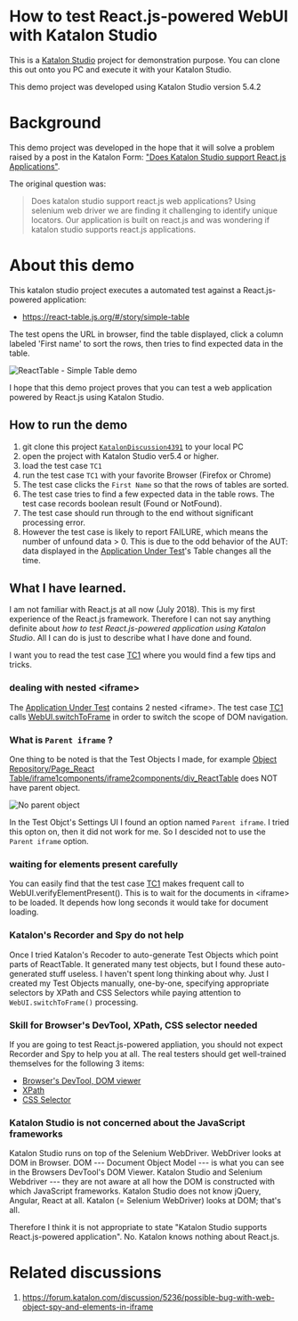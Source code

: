 How to test React.js-powered WebUI with Katalon Studio
=====

This is a [Katalon Studio](https://www.katalon.com/) project for demonstration purpose.
You can clone this out onto you PC and execute it with your Katalon Studio.

This demo project was developed using Katalon Studio version 5.4.2

# Background

This demo project was developed in the hope that it will solve a problem raised by a post in the Katalon Form: ["Does Katalon Studio support React.js Applications"](
https://forum.katalon.com/discussion/4391/does-katalon-studio-support-react-js-applications).

The original question was:
>Does katalon studio support react.js web applications?
Using selenium web driver we are finding it challenging to identify unique locators. Our application is built on react.js and was wondering if katalon studio supports react.js applications.

# About this demo

This katalon studio project executes a automated test against a React.js-powered application:

- https://react-table.js.org/#/story/simple-table

The test opens the URL in browser, find the table displayed, click a column labeled 'First name' to sort the rows, then tries to find expected data in the table.

![ReactTable - Simple Table demo](https://github.com/kazurayam/KatalonDiscussion4391/blob/master/docs/react-table_js_org_demo.png)

I hope that this demo project proves that you can test a web application powered by React.js using Katalon Studio.

## How to run the demo

1. git clone this project [`KatalonDiscussion4391`](https://github.com/kazurayam/KatalonDiscussion4391.git) to your local PC
2. open the project with Katalon Studio ver5.4 or higher.
3. load the test case `TC1`
4. run the test case `TC1` with your favorite Browser (Firefox or Chrome)
5. The test case clicks the `First Name` so that the rows of tables are sorted.
6. The test case tries to find a few expected data in the table rows. The test case records boolean result (Found or NotFound).   
7. The test case should run through to the end without significant processing error.
8. However the test case is likely to report FAILURE, which means the number of unfound data > 0. This is due to the odd behavior of the AUT: data displayed in the [Application Under Test](https://react-table.js.org/#/story/simple-table)'s Table changes all the time.



## What I have learned.

I am not familiar with React.js at all now (July 2018). This is my first experience of the React.js framework. Therefore I can not say anything definite about *how to test React.js-powered application using Katalon Studio*. All I can do is just to describe what I have done and found.

I want you to read the test case  [TC1](https://github.com/kazurayam/KatalonDiscussion4391/blob/master/Scripts/TC1/Script1532262700819.groovy) where you would find a few tips and tricks.

### dealing with nested &lt;iframe&gt;

The [Application Under Test](https://react-table.js.org/#/story/simple-table) contains 2 nested &lt;iframe&gt;. The test case [TC1](https://github.com/kazurayam/KatalonDiscussion4391/blob/master/Scripts/TC1/Script1532262700819.groovy) calls [WebUI.switchToFrame](https://docs.katalon.com/display/KD/%5BWebUI%5D+Switch+To+Frame) in order to switch the scope of DOM navigation.

### What is `Parent iframe` ?

One thing to be noted is that the Test Objects I made, for example [Object Repository/Page_React Table/iframe1components/iframe2components/div_ReactTable](https://github.com/kazurayam/KatalonDiscussion4391/blob/master/Object%20Repository/Page_React%20Table/iframe1components/iframe2components/div_ReactTable.rs) does NOT have parent object.

![No parent object](https://github.com/kazurayam/KatalonDiscussion4391/blob/master/docs/no_parent_iframe.png)

In the Test Objct's Settings UI I found an option named `Parent iframe`. I tried this opton on, then it did not work for me. So I descided not to use the `Parent iframe` option.

### waiting for elements present carefully

You can easily find that the test case [TC1](https://github.com/kazurayam/KatalonDiscussion4391/blob/master/Scripts/TC1/Script1532262700819.groovy) makes frequent call to WebUI.verifyElementPresent(). This is to wait for the documents in &lt;iframe&gt; to be loaded. It depends how long seconds it would take for document loading.

### Katalon's Recorder and Spy do not help

Once I tried Katalon's Recoder to auto-generate Test Objects which point parts of ReactTable. It generated many test objects, but I found these auto-generated stuff useless. I haven't spent long thinking about why. Just I created my Test Objects manually, one-by-one, specifying appropriate selectors by XPath and CSS Selectors while paying attention to `WebUI.switchToFrame()`  processing.

### Skill for Browser's DevTool, XPath, CSS selector needed

If you are going to test React.js-powered appliation, you should not expect Recorder and Spy to help you at all. The real testers should get well-trained themselves for the following 3 items:
- [Browser's DevTool, DOM viewer](https://developers.google.com/web/tools/chrome-devtools/inspect-styles/edit-dom?hl=en)
- [XPath](https://www.w3schools.com/xml/xpath_intro.asp)
- [CSS Selector](https://www.w3schools.com/cssref/css_selectors.asp)

### Katalon Studio is not concerned about the JavaScript frameworks

Katalon Studio runs on top of the Selenium WebDriver. WebDriver looks at DOM in Browser. DOM --- Document Object Model --- is what you can see in the Browsers DevTool's DOM Viewer. Katalon Studio and Selenium Webdriver --- they are not aware at all how the DOM is constructed with which JavaScript frameworks. Katalon Studio does not know jQuery, Angular, React at all. Katalon (= Selenium WebDriver) looks at DOM; that's all.

Therefore I think it is not appropriate to state "Katalon Studio supports React.js-powered application". No. Katalon knows nothing about React.js.

# Related discussions

1. https://forum.katalon.com/discussion/5236/possible-bug-with-web-object-spy-and-elements-in-iframe

